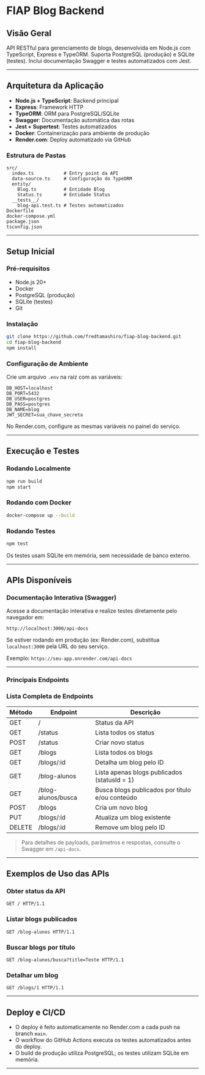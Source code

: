 # FIAP Blog Backend

## Visão Geral

API RESTful para gerenciamento de blogs, desenvolvida em Node.js com TypeScript, Express e TypeORM. Suporta PostgreSQL (produção) e SQLite (testes). Inclui documentação Swagger e testes automatizados com Jest.

---

## Arquitetura da Aplicação

- **Node.js + TypeScript**: Backend principal
- **Express**: Framework HTTP
- **TypeORM**: ORM para PostgreSQL/SQLite
- **Swagger**: Documentação automática das rotas
- **Jest + Supertest**: Testes automatizados
- **Docker**: Containerização para ambiente de produção
- **Render.com**: Deploy automatizado via GitHub

### Estrutura de Pastas

```
src/
  index.ts           # Entry point da API
  data-source.ts     # Configuração do TypeORM
  entity/
    Blog.ts          # Entidade Blog
    Status.ts        # Entidade Status
  __tests__/
    blog-api.test.ts # Testes automatizados
Dockerfile
docker-compose.yml
package.json
tsconfig.json
```

---

## Setup Inicial

### Pré-requisitos

- Node.js 20+
- Docker
- PostgreSQL (produção)
- SQLite (testes)
- Git

### Instalação

```bash
git clone https://github.com/fredtamashiro/fiap-blog-backend.git
cd fiap-blog-backend
npm install
```

### Configuração de Ambiente

Crie um arquivo `.env` na raiz com as variáveis:

```
DB_HOST=localhost
DB_PORT=5432
DB_USER=postgres
DB_PASS=postgres
DB_NAME=blog
JWT_SECRET=sua_chave_secreta
```

No Render.com, configure as mesmas variáveis no painel do serviço.

---

## Execução e Testes

### Rodando Localmente

```bash
npm run build
npm start
```

### Rodando com Docker

```bash
docker-compose up --build
```

### Rodando Testes

```bash
npm test
```
Os testes usam SQLite em memória, sem necessidade de banco externo.

---


## APIs Disponíveis

### Documentação Interativa (Swagger)

Acesse a documentação interativa e realize testes diretamente pelo navegador em:

```
http://localhost:3000/api-docs
```

Se estiver rodando em produção (ex: Render.com), substitua `localhost:3000` pela URL do seu serviço.

Exemplo: `https://seu-app.onrender.com/api-docs`

---

### Principais Endpoints


### Lista Completa de Endpoints

| Método | Endpoint                        | Descrição                                                        |
|--------|----------------------------------|------------------------------------------------------------------|
| GET    | /                               | Status da API                                                    |
| GET    | /status                         | Lista todos os status                                            |
| POST   | /status                         | Criar novo status                                                |
| GET    | /blogs                          | Lista todos os blogs                                             |
| GET    | /blogs/:id                      | Detalha um blog pelo ID                                          |
| GET    | /blog-alunos                    | Lista apenas blogs publicados (statusId = 1)                     |
| GET    | /blog-alunos/busca              | Busca blogs publicados por título e/ou conteúdo                  |
| POST   | /blogs                          | Cria um novo blog                                                |
| PUT    | /blogs/:id                      | Atualiza um blog existente                                       |
| DELETE | /blogs/:id                      | Remove um blog pelo ID                                           |

> Para detalhes de payloads, parâmetros e respostas, consulte o Swagger em `/api-docs`.

---

## Exemplos de Uso das APIs

### Obter status da API

```http
GET / HTTP/1.1
```

### Listar blogs publicados

```http
GET /blog-alunos HTTP/1.1
```

### Buscar blogs por título

```http
GET /blog-alunos/busca?title=Teste HTTP/1.1
```

### Detalhar um blog

```http
GET /blogs/1 HTTP/1.1
```

---

## Deploy e CI/CD

- O deploy é feito automaticamente no Render.com a cada push na branch `main`.
- O workflow do GitHub Actions executa os testes automatizados antes do deploy.
- O build de produção utiliza PostgreSQL; os testes utilizam SQLite em memória.

---
